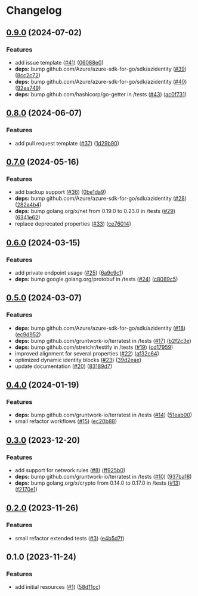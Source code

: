 # Changelog

## [0.9.0](https://github.com/CloudNationHQ/terraform-azure-cosmosdb/compare/v0.8.0...v0.9.0) (2024-07-02)


### Features

* add issue template ([#41](https://github.com/CloudNationHQ/terraform-azure-cosmosdb/issues/41)) ([06088e0](https://github.com/CloudNationHQ/terraform-azure-cosmosdb/commit/06088e087ce4a708a06a2a339b4d3649f85591ca))
* **deps:** bump github.com/Azure/azure-sdk-for-go/sdk/azidentity ([#39](https://github.com/CloudNationHQ/terraform-azure-cosmosdb/issues/39)) ([8cc2c72](https://github.com/CloudNationHQ/terraform-azure-cosmosdb/commit/8cc2c72d0dbaa32e486e541cf75daa1b8542fb5f))
* **deps:** bump github.com/Azure/azure-sdk-for-go/sdk/azidentity ([#40](https://github.com/CloudNationHQ/terraform-azure-cosmosdb/issues/40)) ([92ea749](https://github.com/CloudNationHQ/terraform-azure-cosmosdb/commit/92ea7496d60bd1ee0c75d1c381125833e2dfc015))
* **deps:** bump github.com/hashicorp/go-getter in /tests ([#43](https://github.com/CloudNationHQ/terraform-azure-cosmosdb/issues/43)) ([ac0f731](https://github.com/CloudNationHQ/terraform-azure-cosmosdb/commit/ac0f731598ead8463cfbd8ff2585f8b277ef6a78))

## [0.8.0](https://github.com/CloudNationHQ/terraform-azure-cosmosdb/compare/v0.7.0...v0.8.0) (2024-06-07)


### Features

* add pull request template ([#37](https://github.com/CloudNationHQ/terraform-azure-cosmosdb/issues/37)) ([1d29b90](https://github.com/CloudNationHQ/terraform-azure-cosmosdb/commit/1d29b906cc251b2958ce835147fc4c0bb93bb08a))

## [0.7.0](https://github.com/CloudNationHQ/terraform-azure-cosmosdb/compare/v0.6.0...v0.7.0) (2024-05-16)


### Features

* add backup support ([#36](https://github.com/CloudNationHQ/terraform-azure-cosmosdb/issues/36)) ([0be1da9](https://github.com/CloudNationHQ/terraform-azure-cosmosdb/commit/0be1da9be1b173c89b1fc575bedfd289d3c88637))
* **deps:** bump github.com/Azure/azure-sdk-for-go/sdk/azidentity ([#28](https://github.com/CloudNationHQ/terraform-azure-cosmosdb/issues/28)) ([282a4b4](https://github.com/CloudNationHQ/terraform-azure-cosmosdb/commit/282a4b46485a3f761b538419f319d2c913929413))
* **deps:** bump golang.org/x/net from 0.19.0 to 0.23.0 in /tests ([#29](https://github.com/CloudNationHQ/terraform-azure-cosmosdb/issues/29)) ([6341e62](https://github.com/CloudNationHQ/terraform-azure-cosmosdb/commit/6341e6230f072451b7e511e1d1620faf6416e755))
* replace deprecated properties ([#33](https://github.com/CloudNationHQ/terraform-azure-cosmosdb/issues/33)) ([ce76014](https://github.com/CloudNationHQ/terraform-azure-cosmosdb/commit/ce76014eb3a60476762cc208ffe9506daea4fa79))

## [0.6.0](https://github.com/CloudNationHQ/terraform-azure-cosmosdb/compare/v0.5.0...v0.6.0) (2024-03-15)


### Features

* add private endpoint usage ([#25](https://github.com/CloudNationHQ/terraform-azure-cosmosdb/issues/25)) ([6a9c9c1](https://github.com/CloudNationHQ/terraform-azure-cosmosdb/commit/6a9c9c1b2997529a88c8f933c64f539e887e8f62))
* **deps:** bump google.golang.org/protobuf in /tests ([#24](https://github.com/CloudNationHQ/terraform-azure-cosmosdb/issues/24)) ([c8089c5](https://github.com/CloudNationHQ/terraform-azure-cosmosdb/commit/c8089c54ef45094118129d65f68cb899eb676cc3))

## [0.5.0](https://github.com/CloudNationHQ/terraform-azure-cosmosdb/compare/v0.4.0...v0.5.0) (2024-03-07)


### Features

* **deps:** bump github.com/Azure/azure-sdk-for-go/sdk/azidentity ([#18](https://github.com/CloudNationHQ/terraform-azure-cosmosdb/issues/18)) ([ec9d952](https://github.com/CloudNationHQ/terraform-azure-cosmosdb/commit/ec9d952f0b58424d10a41a2180861b379d9b5611))
* **deps:** bump github.com/gruntwork-io/terratest in /tests ([#17](https://github.com/CloudNationHQ/terraform-azure-cosmosdb/issues/17)) ([b2f2c3e](https://github.com/CloudNationHQ/terraform-azure-cosmosdb/commit/b2f2c3ec83ffb31f60d6408e0f5f32ad661816c7))
* **deps:** bump github.com/stretchr/testify in /tests ([#19](https://github.com/CloudNationHQ/terraform-azure-cosmosdb/issues/19)) ([cd17959](https://github.com/CloudNationHQ/terraform-azure-cosmosdb/commit/cd1795952a28ba697fad57b2392396e0229d3043))
* improved alignment for several properties ([#22](https://github.com/CloudNationHQ/terraform-azure-cosmosdb/issues/22)) ([af32c64](https://github.com/CloudNationHQ/terraform-azure-cosmosdb/commit/af32c6423aa27b21ed885d0c88abae3765377a8d))
* optimized dynamic identity blocks ([#23](https://github.com/CloudNationHQ/terraform-azure-cosmosdb/issues/23)) ([39d2eae](https://github.com/CloudNationHQ/terraform-azure-cosmosdb/commit/39d2eae51182f54a9be0278f404658a67bba4daf))
* update documentation ([#20](https://github.com/CloudNationHQ/terraform-azure-cosmosdb/issues/20)) ([83189d7](https://github.com/CloudNationHQ/terraform-azure-cosmosdb/commit/83189d754e611135a3868f3c54bd09a8a53d154a))

## [0.4.0](https://github.com/CloudNationHQ/terraform-azure-cosmosdb/compare/v0.3.0...v0.4.0) (2024-01-19)


### Features

* **deps:** bump github.com/gruntwork-io/terratest in /tests ([#14](https://github.com/CloudNationHQ/terraform-azure-cosmosdb/issues/14)) ([51eab00](https://github.com/CloudNationHQ/terraform-azure-cosmosdb/commit/51eab008982318d745faf1c342f671552631dfed))
* small refactor workflows ([#15](https://github.com/CloudNationHQ/terraform-azure-cosmosdb/issues/15)) ([ec20b88](https://github.com/CloudNationHQ/terraform-azure-cosmosdb/commit/ec20b88cd0d4526d1ce45c44fcdc258e8c130398))

## [0.3.0](https://github.com/CloudNationHQ/terraform-azure-cosmosdb/compare/v0.2.0...v0.3.0) (2023-12-20)


### Features

* add support for network rules ([#8](https://github.com/CloudNationHQ/terraform-azure-cosmosdb/issues/8)) ([ff925b0](https://github.com/CloudNationHQ/terraform-azure-cosmosdb/commit/ff925b0cf1992b5afbb5e8e20c46ea0059c7ed51))
* **deps:** bump github.com/gruntwork-io/terratest in /tests ([#10](https://github.com/CloudNationHQ/terraform-azure-cosmosdb/issues/10)) ([937ba18](https://github.com/CloudNationHQ/terraform-azure-cosmosdb/commit/937ba1857c294830f3ecf69180426eccf4e4306e))
* **deps:** bump golang.org/x/crypto from 0.14.0 to 0.17.0 in /tests ([#13](https://github.com/CloudNationHQ/terraform-azure-cosmosdb/issues/13)) ([f2170e1](https://github.com/CloudNationHQ/terraform-azure-cosmosdb/commit/f2170e1113bf8fa24047daa320a983bd82779882))

## [0.2.0](https://github.com/CloudNationHQ/terraform-azure-cosmosdb/compare/v0.1.0...v0.2.0) (2023-11-26)


### Features

* small refactor extended tests ([#3](https://github.com/CloudNationHQ/terraform-azure-cosmosdb/issues/3)) ([e4b5d7f](https://github.com/CloudNationHQ/terraform-azure-cosmosdb/commit/e4b5d7f9ff32bcee5b0d973a8e97f7ce990a4436))

## 0.1.0 (2023-11-24)


### Features

* add initial resources ([#1](https://github.com/CloudNationHQ/terraform-azure-cosmosdb/issues/1)) ([58d11cc](https://github.com/CloudNationHQ/terraform-azure-cosmosdb/commit/58d11ccd8721aecb5a3a4d03109ca32753165442))
